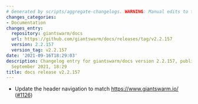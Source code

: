 ```yaml
---
# Generated by scripts/aggregate-changelogs. WARNING: Manual edits to this files will be overwritten.
changes_categories:
- Documentation
changes_entry:
  repository: giantswarm/docs
  url: https://github.com/giantswarm/docs/releases/tag/v2.2.157
  version: 2.2.157
  version_tag: v2.2.157
date: '2021-09-16T18:29:03'
description: Changelog entry for giantswarm/docs version 2.2.157, published on 16
  September 2021, 18:29
title: docs release v2.2.157
---
```


- Update the header navigation to match https://www.giantswarm.io/ ([#1126](https://github.com/giantswarm/docs/pull/1126))
